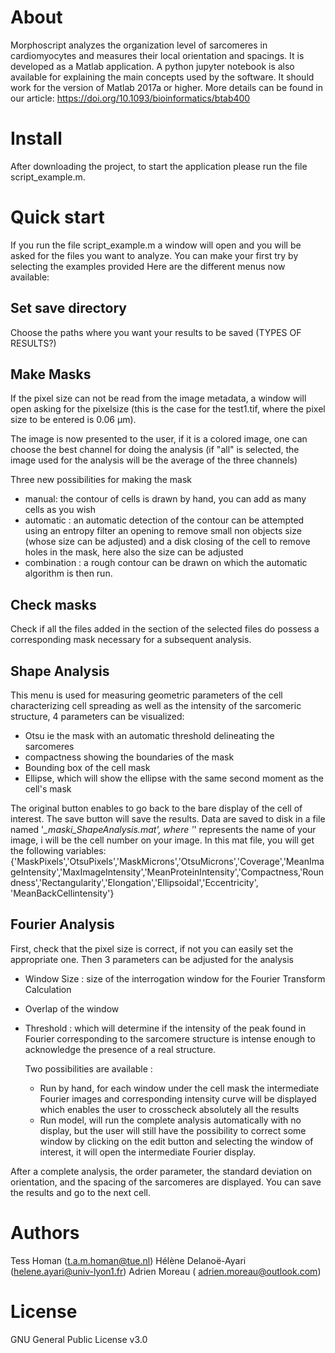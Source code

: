 About
=====

Morphoscript analyzes the organization level of sarcomeres in cardiomyocytes and measures their local orientation and spacings.
It is developed as a Matlab application.
A python jupyter notebook is also available for explaining the main concepts used by the software.
It should work for the version of Matlab 2017a or higher.
More details can be found in our article:
https://doi.org/10.1093/bioinformatics/btab400


Install
=======

After downloading the project, to start the application please run the file script_example.m.


Quick start
===========

If you run the file  script_example.m a window will open and you will be asked for the files you want to analyze.
You can make your first try by selecting the examples provided
Here are the different menus now available:

## Set save directory 

Choose the paths where you want your results to be saved 
(TYPES OF RESULTS?)

## Make Masks

If the pixel size can not be read from the image metadata, a window will open asking for the pixelsize (this is the case for the test1.tif, where the pixel
size to be entered is 0.06 µm).

The image is now presented to the user, if it is a colored image, one can choose the best channel for doing the analysis (if "all" is selected, the image used for the analysis will be the average of the three channels)


Three new possibilities for making the mask
+ manual: the contour of cells is drawn by hand, you can add as many cells as you wish
+ automatic : an automatic detection of the contour can be attempted using an entropy filter an opening to remove small non objects size (whose size can be adjusted) and a disk closing of the cell to remove holes in the mask, here also the size can be adjusted
+ combination : a rough contour can be drawn on which the automatic algorithm is then run.

## Check masks

Check if all the files added in the section of the selected files do possess a corresponding mask necessary for a subsequent analysis. 

## Shape Analysis

This menu is used for measuring geometric parameters of the cell characterizing cell spreading as well as the intensity of the sarcomeric structure, 
4 parameters can be visualized:
+ Otsu ie the mask with an automatic threshold delineating the sarcomeres
+ compactness showing the boundaries of the mask
+ Bounding box of the cell mask
+ Ellipse, which will show the ellipse with the same second moment as the cell's mask

The original button enables to go back to the bare display of the cell of interest. The save button will save the results.
Data are saved to disk in a file named '*_maski_ShapeAnalysis.mat', where '*' represents the name of your image, i will be the cell number on your image.
In this mat file, you will get the following variables:
{'MaskPixels','OtsuPixels','MaskMicrons','OtsuMicrons','Coverage','MeanImageIntensity','MaxImageIntensity','MeanProteinIntensity','Compactness,'Roundness','Rectangularity','Elongation','Ellipsoidal','Eccentricity', 'MeanBackCellintensity'}

## Fourier Analysis

First, check that the pixel size is correct, if not you can easily set the appropriate one. Then 3 parameters can be adjusted for the analysis
+ Window Size : size of the interrogation window for the Fourier Transform Calculation
+ Overlap of the window
+ Threshold : which will determine if the intensity of the peak found in Fourier corresponding to the sarcomere structure is intense enough to acknowledge the presence of a real structure.
  
  Two possibilities are available :
  + Run by hand, for each window under the cell mask the intermediate Fourier images and corresponding intensity curve will be displayed which enables the user to crosscheck absolutely all the results
  + Run model, will run the complete analysis automatically with no display, but the user will still have the possibility to correct some window by clicking on the edit button and selecting the window of interest, it will open the intermediate Fourier display.

After a complete analysis, the order parameter, the standard deviation on orientation, and the spacing of the sarcomeres are displayed. You can save the results and go to the next cell.



# Authors

Tess Homan (t.a.m.homan@tue.nl)
Hélène Delanoë-Ayari (helene.ayari@univ-lyon1.fr)
Adrien Moreau ( adrien.moreau@outlook.com)

# License

GNU General Public License v3.0
